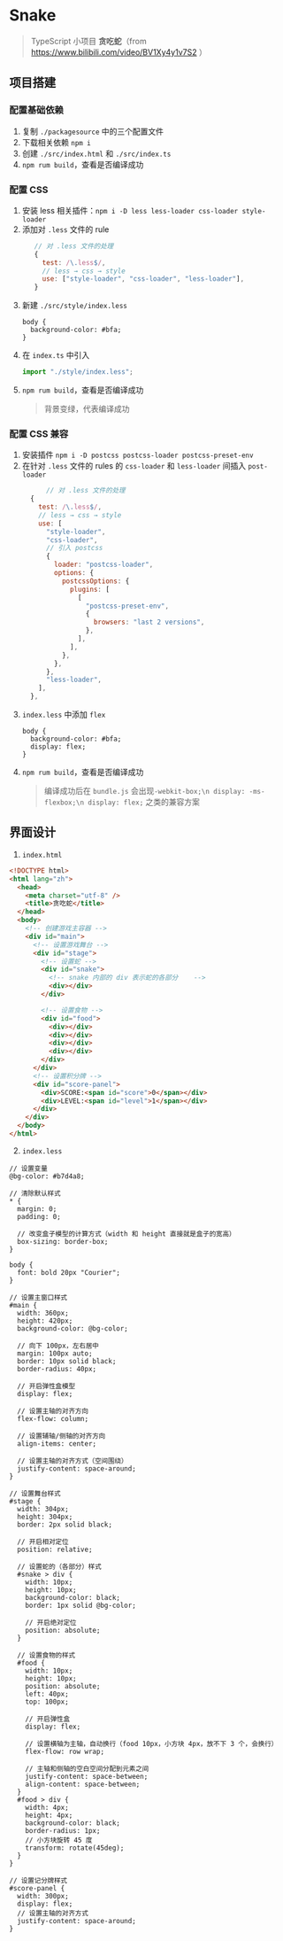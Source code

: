 # Snake

> TypeScript 小项目 **贪吃蛇**（from https://www.bilibili.com/video/BV1Xy4y1v7S2 ）

## 项目搭建

### 配置基础依赖

1. 复制 `./packagesource` 中的三个配置文件
2. 下载相关依赖 `npm i`
3. 创建 `./src/index.html` 和 `./src/index.ts`
4. `npm rum build`，查看是否编译成功

### 配置 CSS

1. 安装 less 相关插件：`npm i -D less less-loader css-loader style-loader`
2. 添加对 `.less` 文件的 rule
   ```JavaScript
      // 对 .less 文件的处理
      {
        test: /\.less$/,
        // less → css → style
        use: ["style-loader", "css-loader", "less-loader"],
      }
   ```
3. 新建 `./src/style/index.less`
   ```less
   body {
     background-color: #bfa;
   }
   ```
4. 在 `index.ts` 中引入
   ```typescript
   import "./style/index.less";
   ```
5. `npm rum build`，查看是否编译成功
   > 背景变绿，代表编译成功

### 配置 CSS 兼容

1.  安装插件 `npm i -D postcss postcss-loader postcss-preset-env`
2.  在针对 `.less` 文件的 rules 的 `css-loader` 和 `less-loader` 间插入 `post-loader`
    ```JavaScript
          // 对 .less 文件的处理
      {
        test: /\.less$/,
        // less → css → style
        use: [
          "style-loader",
          "css-loader",
          // 引入 postcss
          {
            loader: "postcss-loader",
            options: {
              postcssOptions: {
                plugins: [
                  [
                    "postcss-preset-env",
                    {
                      browsers: "last 2 versions",
                    },
                  ],
                ],
              },
            },
          },
          "less-loader",
        ],
      },
    ```
3.  `index.less` 中添加 `flex`
    ```less
    body {
      background-color: #bfa;
      display: flex;
    }
    ```
4.  `npm rum build`，查看是否编译成功
    > 编译成功后在 `bundle.js` 会出现`-webkit-box;\n display: -ms-flexbox;\n display: flex;` 之类的兼容方案

## 界面设计

1. `index.html`

```html
<!DOCTYPE html>
<html lang="zh">
  <head>
    <meta charset="utf-8" />
    <title>贪吃蛇</title>
  </head>
  <body>
    <!-- 创建游戏主容器 -->
    <div id="main">
      <!-- 设置游戏舞台 -->
      <div id="stage">
        <!-- 设置蛇 -->
        <div id="snake">
          <!-- snake 内部的 div 表示蛇的各部分    -->
          <div></div>
        </div>

        <!-- 设置食物 -->
        <div id="food">
          <div></div>
          <div></div>
          <div></div>
          <div></div>
        </div>
      </div>
      <!-- 设置积分牌 -->
      <div id="score-panel">
        <div>SCORE:<span id="score">0</span></div>
        <div>LEVEL:<span id="level">1</span></div>
      </div>
    </div>
  </body>
</html>
```

2. `index.less`

```less
// 设置变量
@bg-color: #b7d4a8;

// 清除默认样式
* {
  margin: 0;
  padding: 0;

  // 改变盒子模型的计算方式（width 和 height 直接就是盒子的宽高）
  box-sizing: border-box;
}

body {
  font: bold 20px "Courier";
}

// 设置主窗口样式
#main {
  width: 360px;
  height: 420px;
  background-color: @bg-color;

  // 向下 100px，左右居中
  margin: 100px auto;
  border: 10px solid black;
  border-radius: 40px;

  // 开启弹性盒模型
  display: flex;

  // 设置主轴的对齐方向
  flex-flow: column;

  // 设置辅轴/侧轴的对齐方向
  align-items: center;

  // 设置主轴的对齐方式（空间围绕）
  justify-content: space-around;
}

// 设置舞台样式
#stage {
  width: 304px;
  height: 304px;
  border: 2px solid black;

  // 开启相对定位
  position: relative;

  // 设置蛇的（各部分）样式
  #snake > div {
    width: 10px;
    height: 10px;
    background-color: black;
    border: 1px solid @bg-color;

    // 开启绝对定位
    position: absolute;
  }

  // 设置食物的样式
  #food {
    width: 10px;
    height: 10px;
    position: absolute;
    left: 40px;
    top: 100px;

    // 开启弹性盒
    display: flex;

    // 设置横轴为主轴，自动换行（food 10px，小方块 4px，放不下 3 个，会换行）
    flex-flow: row wrap;

    // 主轴和侧轴的空白空间分配到元素之间
    justify-content: space-between;
    align-content: space-between;
  }
  #food > div {
    width: 4px;
    height: 4px;
    background-color: black;
    border-radius: 1px;
    // 小方块旋转 45 度
    transform: rotate(45deg);
  }
}

// 设置记分牌样式
#score-panel {
  width: 300px;
  display: flex;
  // 设置主轴的对齐方式
  justify-content: space-around;
}
```
